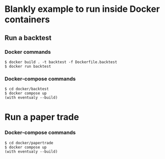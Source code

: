 # Blankly example to run inside Docker containers

## Run a backtest
### Docker commands
```
$ docker build . -t backtest -f Dockerfile.backtest
$ docker run backtest
```

### Docker-compose commands
```
$ cd docker/backtest
$ docker compose up
(with eventualy --build)
```

# Run a paper trade
### Docker-compose commands
```
$ cd docker/papertrade
$ docker compose up
(with eventualy --build)
```
